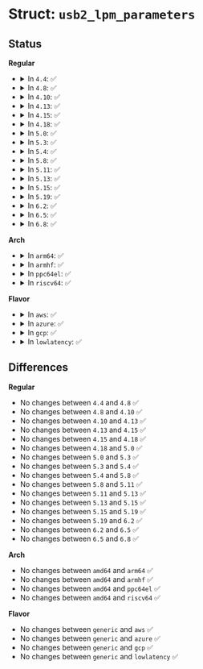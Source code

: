 # Struct: <code>usb2_lpm_parameters</code>

## Status
<b>Regular</b>
<ul>
<li>
<details>
<summary>In <code>4.4</code>: ✅</summary>

```c
struct usb2_lpm_parameters {
    unsigned int besl;
    int timeout;
};
```
</details>
</li>
<li>
<details>
<summary>In <code>4.8</code>: ✅</summary>

```c
struct usb2_lpm_parameters {
    unsigned int besl;
    int timeout;
};
```
</details>
</li>
<li>
<details>
<summary>In <code>4.10</code>: ✅</summary>

```c
struct usb2_lpm_parameters {
    unsigned int besl;
    int timeout;
};
```
</details>
</li>
<li>
<details>
<summary>In <code>4.13</code>: ✅</summary>

```c
struct usb2_lpm_parameters {
    unsigned int besl;
    int timeout;
};
```
</details>
</li>
<li>
<details>
<summary>In <code>4.15</code>: ✅</summary>

```c
struct usb2_lpm_parameters {
    unsigned int besl;
    int timeout;
};
```
</details>
</li>
<li>
<details>
<summary>In <code>4.18</code>: ✅</summary>

```c
struct usb2_lpm_parameters {
    unsigned int besl;
    int timeout;
};
```
</details>
</li>
<li>
<details>
<summary>In <code>5.0</code>: ✅</summary>

```c
struct usb2_lpm_parameters {
    unsigned int besl;
    int timeout;
};
```
</details>
</li>
<li>
<details>
<summary>In <code>5.3</code>: ✅</summary>

```c
struct usb2_lpm_parameters {
    unsigned int besl;
    int timeout;
};
```
</details>
</li>
<li>
<details>
<summary>In <code>5.4</code>: ✅</summary>

```c
struct usb2_lpm_parameters {
    unsigned int besl;
    int timeout;
};
```
</details>
</li>
<li>
<details>
<summary>In <code>5.8</code>: ✅</summary>

```c
struct usb2_lpm_parameters {
    unsigned int besl;
    int timeout;
};
```
</details>
</li>
<li>
<details>
<summary>In <code>5.11</code>: ✅</summary>

```c
struct usb2_lpm_parameters {
    unsigned int besl;
    int timeout;
};
```
</details>
</li>
<li>
<details>
<summary>In <code>5.13</code>: ✅</summary>

```c
struct usb2_lpm_parameters {
    unsigned int besl;
    int timeout;
};
```
</details>
</li>
<li>
<details>
<summary>In <code>5.15</code>: ✅</summary>

```c
struct usb2_lpm_parameters {
    unsigned int besl;
    int timeout;
};
```
</details>
</li>
<li>
<details>
<summary>In <code>5.19</code>: ✅</summary>

```c
struct usb2_lpm_parameters {
    unsigned int besl;
    int timeout;
};
```
</details>
</li>
<li>
<details>
<summary>In <code>6.2</code>: ✅</summary>

```c
struct usb2_lpm_parameters {
    unsigned int besl;
    int timeout;
};
```
</details>
</li>
<li>
<details>
<summary>In <code>6.5</code>: ✅</summary>

```c
struct usb2_lpm_parameters {
    unsigned int besl;
    int timeout;
};
```
</details>
</li>
<li>
<details>
<summary>In <code>6.8</code>: ✅</summary>

```c
struct usb2_lpm_parameters {
    unsigned int besl;
    int timeout;
};
```
</details>
</li>
</ul>
<b>Arch</b>
<ul>
<li>
<details>
<summary>In <code>arm64</code>: ✅</summary>

```c
struct usb2_lpm_parameters {
    unsigned int besl;
    int timeout;
};
```
</details>
</li>
<li>
<details>
<summary>In <code>armhf</code>: ✅</summary>

```c
struct usb2_lpm_parameters {
    unsigned int besl;
    int timeout;
};
```
</details>
</li>
<li>
<details>
<summary>In <code>ppc64el</code>: ✅</summary>

```c
struct usb2_lpm_parameters {
    unsigned int besl;
    int timeout;
};
```
</details>
</li>
<li>
<details>
<summary>In <code>riscv64</code>: ✅</summary>

```c
struct usb2_lpm_parameters {
    unsigned int besl;
    int timeout;
};
```
</details>
</li>
</ul>
<b>Flavor</b>
<ul>
<li>
<details>
<summary>In <code>aws</code>: ✅</summary>

```c
struct usb2_lpm_parameters {
    unsigned int besl;
    int timeout;
};
```
</details>
</li>
<li>
<details>
<summary>In <code>azure</code>: ✅</summary>

```c
struct usb2_lpm_parameters {
    unsigned int besl;
    int timeout;
};
```
</details>
</li>
<li>
<details>
<summary>In <code>gcp</code>: ✅</summary>

```c
struct usb2_lpm_parameters {
    unsigned int besl;
    int timeout;
};
```
</details>
</li>
<li>
<details>
<summary>In <code>lowlatency</code>: ✅</summary>

```c
struct usb2_lpm_parameters {
    unsigned int besl;
    int timeout;
};
```
</details>
</li>
</ul>

## Differences
<b>Regular</b>
<ul>
<li>
No changes between <code>4.4</code> and <code>4.8</code> ✅
</li>
<li>
No changes between <code>4.8</code> and <code>4.10</code> ✅
</li>
<li>
No changes between <code>4.10</code> and <code>4.13</code> ✅
</li>
<li>
No changes between <code>4.13</code> and <code>4.15</code> ✅
</li>
<li>
No changes between <code>4.15</code> and <code>4.18</code> ✅
</li>
<li>
No changes between <code>4.18</code> and <code>5.0</code> ✅
</li>
<li>
No changes between <code>5.0</code> and <code>5.3</code> ✅
</li>
<li>
No changes between <code>5.3</code> and <code>5.4</code> ✅
</li>
<li>
No changes between <code>5.4</code> and <code>5.8</code> ✅
</li>
<li>
No changes between <code>5.8</code> and <code>5.11</code> ✅
</li>
<li>
No changes between <code>5.11</code> and <code>5.13</code> ✅
</li>
<li>
No changes between <code>5.13</code> and <code>5.15</code> ✅
</li>
<li>
No changes between <code>5.15</code> and <code>5.19</code> ✅
</li>
<li>
No changes between <code>5.19</code> and <code>6.2</code> ✅
</li>
<li>
No changes between <code>6.2</code> and <code>6.5</code> ✅
</li>
<li>
No changes between <code>6.5</code> and <code>6.8</code> ✅
</li>
</ul>
<b>Arch</b>
<ul>
<li>
No changes between <code>amd64</code> and <code>arm64</code> ✅
</li>
<li>
No changes between <code>amd64</code> and <code>armhf</code> ✅
</li>
<li>
No changes between <code>amd64</code> and <code>ppc64el</code> ✅
</li>
<li>
No changes between <code>amd64</code> and <code>riscv64</code> ✅
</li>
</ul>
<b>Flavor</b>
<ul>
<li>
No changes between <code>generic</code> and <code>aws</code> ✅
</li>
<li>
No changes between <code>generic</code> and <code>azure</code> ✅
</li>
<li>
No changes between <code>generic</code> and <code>gcp</code> ✅
</li>
<li>
No changes between <code>generic</code> and <code>lowlatency</code> ✅
</li>
</ul>
